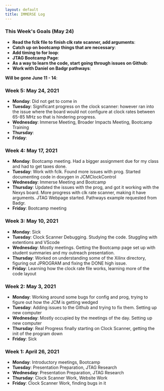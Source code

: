 ```yaml
---
layout: default
title: IMMERSE Log
---
```


### This Week's Goals (May 24)
* **Read the fclk file to finish clk rate scanner, add arguments**: 
* **Catch up on bootcamp things that are necessary**: 
* **Add timing to for loop**: 
* **JTAG Bootcamp Page**:
* **As a way to learn the code, start going through issues on Github**: 
* **Work with Daniel on Badgr pathways**:

**Will be gone June 11 - 14**:

### Week 5: May 24, 2021

* **Monday**: Did not get to come in
* **Tuesday**: Significant progress on the clock scanner: however ran into the issue where the board would not configure at clock rates between 65-85 MHz so that is hindering progress.
* **Wednesday**: Immerse Meeting, Broader Impacts Meeting, Bootcamp Training
* **Thursday**: 
* **Friday**: 


### Week 4: May 17, 2021

* **Monday**: Bootcamp meeting. Had a bigger assignment due for my class and had to get taxes done.
* **Tuesday**: Work with fclk. Found more issues with prog. Started documenting code in doxygen in JCMClockControl
* **Wednesday**: Immerse Meeting and Bootcamp
* **Thursday**: Updated the issues with the prog, and got it working with the Nexys board. More progress with clk rate scanner, making it have arguments. JTAG Webpage started. Pathways example requested from Badgr.
* **Friday**: Bootcamp meeting

### Week 3: May 10, 2021

* **Monday**: Sick
* **Tuesday**: Clock Scanner Debugging. Studying the code. Stuggling with extentions and VScode
* **Wednesday**: Mostly meetings. Getting the Bootcamp page set up with student summaries and my outreach presentation.
* **Thursday**: Worked on understanding some of the Xilinx directory, figuring out JPROGRAM and fixing the DONE high issue.
* **Friday**: Learning how the clock rate file works, learning more of the code layout

### Week 2: May 3, 2021

* **Monday**: Working around some bugs for config and prog, trying to figure out how the JCM is getting wedged
* **Tuesday**: Adding issues to the Github and trying to fix them. Setting up new computer
* **Wednesday**: Mostly occupied by the meetings of the day. Setting up new computer
* **Thursday**: Real Progress finally starting on Clock Scanner, getting the init of the program down
* **Friday**: Sick


### Week 1: April 26, 2021

* **Monday**: Introductory meetings, Bootcamp
* **Tuesday**: Presentation Preparation, JTAG Research
* **Wednesday**: Presentation Preparation, JTAG Research
* **Thursday**: Clock Scanner Work, Website Work
* **Friday**: Clock Scanner Work, finding bugs in it

